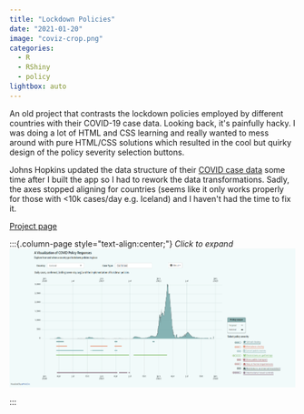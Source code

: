```yaml
---
title: "Lockdown Policies"
date: "2021-01-20"
image: "coviz-crop.png"
categories: 
  - R
  - RShiny
  - policy
lightbox: auto
---
```


An old project that contrasts the lockdown policies employed by different countries with their COVID-19 case data.
Looking back, it's painfully hacky.
I was doing a lot of HTML and CSS learning and really wanted to mess around with pure HTML/CSS solutions which resulted in the cool but quirky design of the policy severity selection buttons. 

Johns Hopkins updated the data structure of their [COVID case data](https://github.com/CSSEGISandData/COVID-19) some time after I built the app so I had to rework the data transformations. 
Sadly, the axes stopped aligning for countries (seems like it only works properly for those with <10k cases/day e.g. Iceland) and I haven't had the time to fix it. 

[Project page](https://m-barrett.shinyapps.io/COVID-LockdownPolicies/)

:::{.column-page style="text-align:center;"}
*Click to expand*
![](coviz.png)

:::